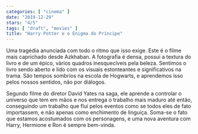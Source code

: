 ```yaml
---
categories: [ "cinema" ]
date: "2019-12-29"
stars: "4/5"
tags: [ "draft", "movies" ]
title: "Harry Potter e o Enigma do Príncipe"
---
```

Uma tragédia anunciada com todo o ritmo que isso exige. Este é o filme mais caprichado desde Azkhaban. A fotografia é densa, possui a textura do livro e de um épico, vários quadros inesquecíveis pela beleza. Sentimos o livro sendo aberto e lido com os visuais estonteantes e significativos na trama. São tempos sombrios na escola de Hogwarts, e aprendemos isso pelos nossos sentidos, não por diálogos.

Segundo filme do diretor David Yates na saga, ele aprende a controlar o universo que tem em mãos e nos entrega o trabalho mais maduro até então, conseguindo um trabalho que flui pelos eventos como se todos eles de fato importassem, e não apenas como enchimento de linguiça. Soma-se o fato que estamos acostumados com os personagens, e uma nova aventura com Harry, Hermione e Ron é sempre bem-vinda.

